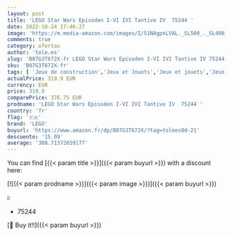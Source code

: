 ```yaml
---
layout: post
title: 'LEGO Star Wars Episoden I-VI IVI Tantive IV  75244 '
date: 2022-10-24 17:46:27
image: 'https://m.media-amazon.com/images/I/51NAgpnLVAL._SL500_._SL400_.jpg'
comments: true
category: ofertas
author: 'tole.es'
slug: 'B07G3T672X-fr LEGO Star Wars Episoden I-VI IVI Tantive IV 75244'
sku: 'B07G3T672X-fr'
tags: [ 'Jeux de construction','Jeux et Jouets','Jeux et jouets','Jeux pour PC','Jeux vidéo','PC: Jeux et accessoires','Sets de jeux de construction','lego','🇫🇷', ]
actualPrice: 319.9 EUR
currency: EUR
price: 319.9
comparePrice: 376.75 EUR
prodname: 'LEGO Star Wars Episoden I-VI IVI Tantive IV  75244 '
country: 'fr'
flag: '🇫🇷'
brand: 'LEGO'
buyurl: 'https://www.amazon.fr/dp/B07G3T672X/?tag=tolees0d-21'
descuento: '15.09'
average: '308.71372659177'
---
```


You can find [{{< param title >}}]({{< param buyurl >}}) with a discount here:

[![{{< param prodname >}}]({{< param image >}})]({{< param buyurl >}})

ℹ️:

- 75244

[🛒 Buy it!!]({{< param buyurl >}})
